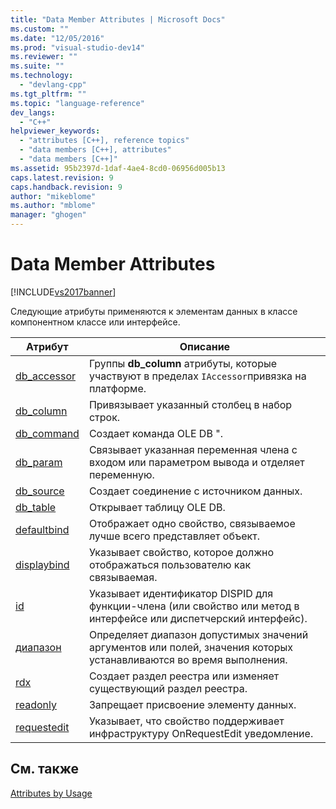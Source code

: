 ```yaml
---
title: "Data Member Attributes | Microsoft Docs"
ms.custom: ""
ms.date: "12/05/2016"
ms.prod: "visual-studio-dev14"
ms.reviewer: ""
ms.suite: ""
ms.technology: 
  - "devlang-cpp"
ms.tgt_pltfrm: ""
ms.topic: "language-reference"
dev_langs: 
  - "C++"
helpviewer_keywords: 
  - "attributes [C++], reference topics"
  - "data members [C++], attributes"
  - "data members [C++]"
ms.assetid: 95b2397d-1daf-4ae4-8cd0-06956d005b13
caps.latest.revision: 9
caps.handback.revision: 9
author: "mikeblome"
ms.author: "mblome"
manager: "ghogen"
---
```

# Data Member Attributes
[!INCLUDE[vs2017banner](../assembler/inline/includes/vs2017banner.md)]

Следующие атрибуты применяются к элементам данных в классе компонентном классе или интерфейсе.  
  
|Атрибут|Описание|  
|-------------|--------------|  
|[db\_accessor](../windows/db-accessor.md)|Группы **db\_column** атрибуты, которые участвуют в пределах  `IAccessor`привязка на платформе.|  
|[db\_column](../windows/db-column.md)|Привязывает указанный столбец в набор строк.|  
|[db\_command](../windows/db-command.md)|Создает команда OLE DB ".|  
|[db\_param](../windows/db-param.md)|Связывает указанная переменная члена с входом или параметром вывода и отделяет переменную.|  
|[db\_source](../windows/db-source.md)|Создает соединение с источником данных.|  
|[db\_table](../windows/db-table.md)|Открывает таблицу OLE DB.|  
|[defaultbind](../windows/defaultbind.md)|Отображает одно свойство, связываемое лучше всего представляет объект.|  
|[displaybind](../windows/displaybind.md)|Указывает свойство, которое должно отображаться пользователю как связываемая.|  
|[id](../windows/id.md)|Указывает идентификатор DISPID для функции\-члена \(или свойство или метод в интерфейсе или диспетчерский интерфейс\).|  
|[диапазон](../Topic/range%20\(C++\).md)|Определяет диапазон допустимых значений аргументов или полей, значения которых устанавливаются во время выполнения.|  
|[rdx](../windows/rdx.md)|Создает раздел реестра или изменяет существующий раздел реестра.|  
|[readonly](../windows/readonly-cpp.md)|Запрещает присвоение элементу данных.|  
|[requestedit](../windows/requestedit.md)|Указывает, что свойство поддерживает инфраструктуру OnRequestEdit уведомление.|  
  
## См. также  
 [Attributes by Usage](../windows/attributes-by-usage.md)